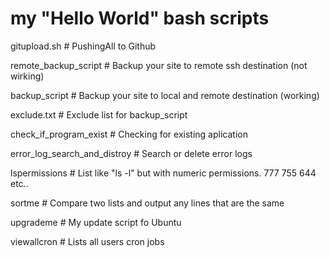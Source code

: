 # my "Hello World" bash scripts 

gitupload.sh  # PushingAll to Github

remote_backup_script # Backup your site to remote ssh destination (not wirking)

backup_script # Backup your site to local and remote destination (working)

exclude.txt  # Exclude list for backup_script

check_if_program_exist # Checking for existing aplication

error_log_search_and_distroy # Search or delete error logs

lspermissions # List like "ls -l" but with numeric permissions. 777 755 644 etc..

sortme # Compare two lists and output any lines that are the same

upgrademe # My update script fo Ubuntu

viewallcron # Lists all users cron jobs
